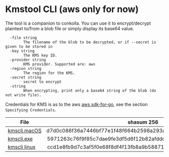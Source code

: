 # Kmstool CLI (aws only for now)
The tool is a companion to conkolla. You can use it to encrypt/decrypt plaintext to/from a blob file or simply display its base64 value.

```
  -file string
    	The filename of the blob to be decrypted, or if --secret is given to be stored in
  -key string
    	The KMS key ID.
  -provider string
    	KMS provider. Supported are: aws
  -region string
    	The region for the KMS.
  -secret string
    	secret to encrypt
  -string
    	When encrypting, print only a base64 string of the blob (do not write file).    
 ```
 
Credentials for KMS is as to the aws [aws sdk-for-go](https://docs.aws.amazon.com/sdk-for-go/v1/developer-guide/configuring-sdk.html), see the section `Specifying Credentials`.
 
 
 | File        | shasum 256           | 
| ------------- |:-------------:| 
| [kmscli.macOS](https://appgate-material.s3.eu-central-1.amazonaws.com/bin/kmscli.macOS)|d7d0c086f36a7446bf77e1f48f664b2598a293a9e6b5039b5ff2563f11a21a0f|
|[kmscli.exe](https://appgate-material.s3.eu-central-1.amazonaws.com/bin/kmscli.exe)|5971263c76f9f85c7dae9fe3df5d6f12b82afddd5af4a04a6ee5ce40b608b16d|
|[kmscli linux](https://appgate-material.s3.eu-central-1.amazonaws.com/bin/kmscli)|ccd1e8fb9d7c3af5f0e68f8df4f13fb8a9b5887186c5ca5b7e310ed8ccee7319|
 
 
